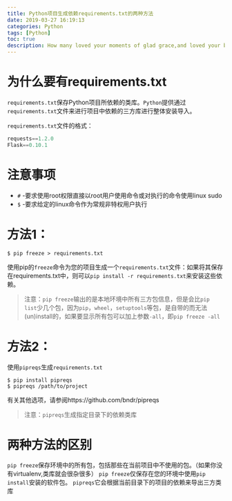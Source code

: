 ```yaml
---
title: Python项目生成依赖requirements.txt的两种方法
date: 2019-03-27 16:19:13
categories: Python
tags: [Python]
toc: true
description: How many loved your moments of glad grace,and loved your beauty with love false or true.
---
```


# 为什么要有requirements.txt

`requirements.txt`保存Python项目所依赖的类库。`Python`提供通过`requirements.txt`文件来进行项目中依赖的三方库进行整体安装导入。

`requirements.txt`文件的格式：

```python
requests==1.2.0
Flask==0.10.1
```

# 注意事项

- `#` -要求使用root权限直接以root用户使用命令或对执行的命令使用linux sudo
- `$` -要求给定的linux命令作为常规非特权用户执行

# 方法1：

```shell
$ pip freeze > requirements.txt
```

使用pip的`freeze`命令为您的项目生成一个`requirements.txt`文件：如果将其保存在requirements.txt中，则可以`pip install -r requirements.txt`来安装这些依赖。

>注意：`pip freeze`输出的是本地环境中所有三方包信息，但是会比`pip list`少几个包，因为`pip`，`wheel`，`setuptools`等包，是自带的而无法(un)install的，如果要显示所有包可以加上参数`-all`，即`pip freeze -all`

# 方法2：

使用`pipreqs`生成`requirements.txt`

```shell
$ pip install pipreqs
$ pipreqs /path/to/project
```

有关其他选项，请参阅https://github.com/bndr/pipreqs

>注意：`pipreqs`生成指定目录下的依赖类库

# 两种方法的区别

`pip freeze`保存环境中的所有包，包括那些在当前项目中不使用的包。（如果你没有virtualenv,类库就会很杂很多）
`pip freeze`仅保存在您的环境中使用`pip install`安装的软件包。
`pipreqs`它会根据当前目录下的项目的依赖来导出三方类库